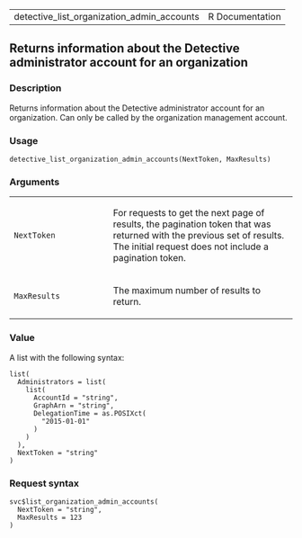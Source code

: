 <table style="width: 100%;">
<tbody>
<tr class="odd">
<td>detective_list_organization_admin_accounts</td>
<td style="text-align: right;">R Documentation</td>
</tr>
</tbody>
</table>

## Returns information about the Detective administrator account for an organization

### Description

Returns information about the Detective administrator account for an
organization. Can only be called by the organization management account.

### Usage

    detective_list_organization_admin_accounts(NextToken, MaxResults)

### Arguments

<table>
<colgroup>
<col style="width: 35%" />
<col style="width: 65%" />
</colgroup>
<tbody>
<tr class="odd">
<td><code
id="detective_list_organization_admin_accounts_:_NextToken">NextToken</code></td>
<td><p>For requests to get the next page of results, the pagination
token that was returned with the previous set of results. The initial
request does not include a pagination token.</p></td>
</tr>
<tr class="even">
<td><code
id="detective_list_organization_admin_accounts_:_MaxResults">MaxResults</code></td>
<td><p>The maximum number of results to return.</p></td>
</tr>
</tbody>
</table>

### Value

A list with the following syntax:

    list(
      Administrators = list(
        list(
          AccountId = "string",
          GraphArn = "string",
          DelegationTime = as.POSIXct(
            "2015-01-01"
          )
        )
      ),
      NextToken = "string"
    )

### Request syntax

    svc$list_organization_admin_accounts(
      NextToken = "string",
      MaxResults = 123
    )
